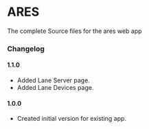 # ARES
The complete Source files for the ares web app


### Changelog

#### 1.1.0

* Added Lane Server page.
* Added Lane Devices page.

#### 1.0.0

* Created initial version for existing app.
